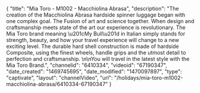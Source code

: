 {
    "title": "Mia Toro - M1002 - Macchiolina Abrasa",
    "description": "The creation of the Macchiolina Abrasa hardside spinner luggage began with one complex goal. The Fusion of art and science together. When design and craftsmanship meets state of the art our experience is revolutionary. The Mia Toro brand meaning \u201cMy Bull\u201d in Italian simply stands for strength, beauty, and how your travel experience will change to a new exciting level. The durable hard shell construction is made of hardside Composite, using the finest wheels, handle grips and the utmost detail to perfection and craftsmanship. \n\nYou will travel in the latest style with the Mia Toro Brand.",
    "channelid": "6410334",
    "videoid": "67190347",
    "date_created": "1469745695",
    "date_modified": "1470097897",
    "type": "captivate",
    "layout": "channelVideo",
    "url": "\/holidays\/mia-toro-m1002-macchiolina-abrasa\/6410334-67190347"
}